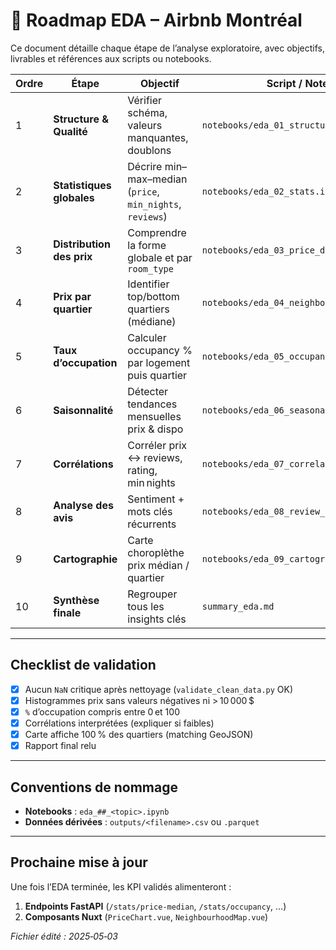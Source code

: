 # 🧭 Roadmap EDA – Airbnb Montréal

Ce document détaille chaque étape de l’analyse exploratoire, avec objectifs, livrables et références aux scripts ou notebooks.

| Ordre | Étape | Objectif | Script / Notebook | Livrable |
|-------|-------|----------|-------------------|----------|
| 1 | **Structure & Qualité** | Vérifier schéma, valeurs manquantes, doublons | `notebooks/eda_01_structure.ipynb` | Rapport .md « Data Quality » |
| 2 | **Statistiques globales** | Décrire min–max–median (`price`, `min_nights`, `reviews`) | `notebooks/eda_02_stats.ipynb` | Tableau md + histogrammes PNG |
| 3 | **Distribution des prix** | Comprendre la forme globale et par `room_type` | `notebooks/eda_03_price_distribution.ipynb` | Histogramme PNG + boxplot PNG |
| 4 | **Prix par quartier** | Identifier top/bottom quartiers (médiane) | `notebooks/eda_04_neighbourhood_price.ipynb` | Bar‑chart top 10 PNG |
| 5 | **Taux d’occupation** | Calculer occupancy % par logement puis quartier | `notebooks/eda_05_occupancy_rate.ipynb` | CSV `occupancy_by_neigh.csv` |
| 6 | **Saisonnalité** | Détecter tendances mensuelles prix & dispo | `notebooks/eda_06_seasonality.ipynb` | Courbes PNG |
| 7 | **Corrélations** | Corréler prix ↔︎ reviews, rating, min nights | `notebooks/eda_07_correlations.ipynb` | Heatmap PNG + interprétation |
| 8 | **Analyse des avis** | Sentiment + mots clés récurrents | `notebooks/eda_08_review_analysis.ipynb` | Word cloud + tableau sentiment |
| 9 | **Cartographie** | Carte choroplèthe prix médian / quartier | `notebooks/eda_09_cartography.ipynb` | `map.html` interactif |
| 10 | **Synthèse finale** | Regrouper tous les insights clés | `summary_eda.md` | Document Markdown |

---

## Checklist de validation

- [x] Aucun `NaN` critique après nettoyage (`validate_clean_data.py` OK)
- [x] Histogrammes prix sans valeurs négatives ni > 10 000 $
- [x] `%` d’occupation compris entre 0 et 100
- [x] Corrélations interprétées (expliquer si faibles)
- [x] Carte affiche 100 % des quartiers (matching GeoJSON)
- [x] Rapport final relu 

---

## Conventions de nommage

- **Notebooks** : `eda_##_<topic>.ipynb`
- **Données dérivées** : `outputs/<filename>.csv` ou `.parquet`

---

## Prochaine mise à jour

Une fois l’EDA terminée, les KPI validés alimenteront :
1. **Endpoints FastAPI** (`/stats/price-median`, `/stats/occupancy`, …)
2. **Composants Nuxt** (`PriceChart.vue`, `NeighbourhoodMap.vue`)

_Fichier édité : 2025‑05‑03_